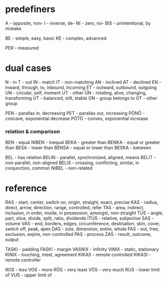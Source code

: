 # predefiners 
A - opposite, non-
I - inverse, de-
NI - zero, no-
BIS - unintentional, by mistake

BE - simple, easy, basic
KE - complex, advanced

PER - measured

# dual cases
N - in
T - out
IN - match
IT - non-matching
AN - inclined
AT - declined
EN - inward, through, to, inbound, incoming
ET - outward, outbound, outgoing
UN - circular, self, moment
UT - other
ÜN - rotating, alive, changing, transforming
ÜT - balanced, still, stable
ON - group belongs to
OT - other group

PEN - parallax in, decreasing 
PET - parallax out, increasing
PÖNÖ - concave, exponential decrease
PÖTÖ - convex, exponential increase

### relation & comparison
BEN - equal
NIBEN - inequal
BEKA - greater than
BENKA - equal or greater than
BESA - lower than
BENSA - equal or lower than
BESKA - between

BEL - has relation
BELIN - parallel, synchronized, aligned, means
BELIT - non-parallel, non-aligned
BELIS - crossing, conflicting, similar, in conjunction, common
NIBEL - non-related


# reference
RAS - start, center, switch on, origin, straight, exact, precise
KAS - radius, direct, arrow, direction, range, controlled, refer
TAS - area, indirect, inclusion, in order, inside, in possession, amongst, non-straight
TÜS - angle, part, slice, divide, split, ratio, dividends
ITÜS - relative, subjective
SAS - volume
VAS - end, borders, edges, circumference, destination, skin, cover, switch off, peak, apex
DAS - size, dimension, entire, whole
FAS - out, free, exclusion, expire, non-controlled
PAS - process
ZAS - result, outcome, output


TASKI - padding
FASKI - margin 
VASNIX - infinity
VINIX - static, stationary
KINIX - touching, meet, agreement
KIKAS - remote controlled
KIKASI - remote controller

ROS - less
VOS - more
RÖS - very least
VÖS - very much
RUS - lower limit of 
VUS - upper limit of

